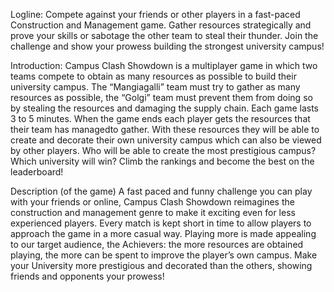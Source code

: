 Logline:
Compete against your friends or other players in a fast-paced Construction and Management game. Gather resources strategically and prove your skills or sabotage the other team to steal their thunder. Join the challenge and show your prowess building the strongest university campus!

Introduction:
Campus Clash Showdown is a multiplayer game in which two teams compete to obtain as many resources as possible to build their university campus. The “Mangiagalli” team must try to gather as many resources as possible, the “Golgi” team must prevent them from doing so by stealing the resources and damaging the supply chain. Each game lasts 3 to 5 minutes. When the game ends each player gets the resources that their team has managedto gather.
With these resources they will be able to create and decorate their own university campus which can also be viewed by other players. Who will be able to create the most prestigious campus? Which university will win? Climb the rankings and become the best on the leaderboard!

Description (of the game)
A fast paced and funny challenge you can play with your friends or online, Campus Clash Showdown reimagines the construction and management genre to make it exciting even for less experienced players.
Every match is kept short in time to allow players to approach the game in a more casual way. Playing more is made appealing to our target audience, the Achievers: the more resources are obtained playing, the more can be spent to improve the player’s own campus.
Make your University more prestigious and decorated than the others, showing friends and opponents your prowess!
